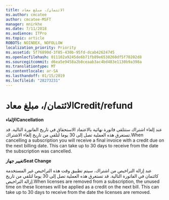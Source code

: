 ```yaml
---
title: الائتمان/، مبلغ معاد
ms.author: cmcatee
author: cmcatee-MSFT
manager: mnirkhe
ms.date: 7/11/2018
ms.audience: ITPro
ms.topic: article
ROBOTS: NOINDEX, NOFOLLOW
localization_priority: Priority
ms.assetid: 5f76890d-3f85-430b-95fd-dcab42624745
ms.openlocfilehash: 011102a9245de6b71fb89e6538260df5f70202d8
ms.sourcegitcommit: d6ea5e9458a2b8ceaab3ac4bd483e1130b9a398a
ms.translationtype: MT
ms.contentlocale: ar-SA
ms.lasthandoff: 01/15/2019
ms.locfileid: "28273231"
---
```

# <a name="creditrefund"></a><span data-ttu-id="50956-102">الائتمان/، مبلغ معاد</span><span class="sxs-lookup"><span data-stu-id="50956-102">Credit/refund</span></span>

 <span data-ttu-id="50956-103">**الإلغاء**</span><span class="sxs-lookup"><span data-stu-id="50956-103">**Cancellation**</span></span>
  
<span data-ttu-id="50956-p101">عند إلغاء اشتراك ستتلقى فاتورة نهائية بالاعتماد الاستحقاق في تاريخ الفاتورة التالية. قد تستغرق هذه العملية تصل إلى 30 يوما لتلقي من تاريخ إلغاء الاشتراك.</span><span class="sxs-lookup"><span data-stu-id="50956-p101">When cancelling a subscription you will receive a final invoice with a credit due on the next billing date. This can take up to 30 days to receive from the date the subscription was cancelled.</span></span>
  
 <span data-ttu-id="50956-106">**تغيير جهاز**</span><span class="sxs-lookup"><span data-stu-id="50956-106">**Seat Change**</span></span>
  
<span data-ttu-id="50956-p102">عند إزالة التراخيص من اشتراك، سيتم تطبيق وقت هذه التراخيص غير المستخدمة كائتمان في الفاتورة التالية. قد تستغرق هذه العملية تصل إلى 30 يوما لتلقي من تاريخ إزالة التراخيص.</span><span class="sxs-lookup"><span data-stu-id="50956-p102">When licenses are removed from a subscription, the unused time on these licenses will be applied as a credit on the next bill. This can take up to 30 days to receive from the date the licenses are removed.</span></span>
  

